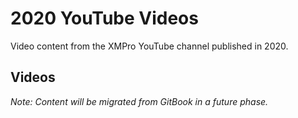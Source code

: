 # 2020 YouTube Videos

Video content from the XMPro YouTube channel published in 2020.

## Videos

*Note: Content will be migrated from GitBook in a future phase.*
